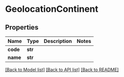 # GeolocationContinent

## Properties
Name | Type | Description | Notes
------------ | ------------- | ------------- | -------------
**code** | **str** |  | 
**name** | **str** |  | 

[[Back to Model list]](../README.md#documentation-for-models) [[Back to API list]](../README.md#documentation-for-api-endpoints) [[Back to README]](../README.md)

